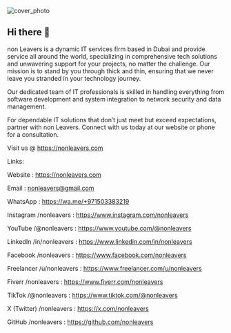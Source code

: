 ![cover_photo](https://github.com/user-attachments/assets/1e221ec0-c50a-4ee2-8b2c-852796d13301)


## Hi there 👋

non Leavers is a dynamic IT services firm based in Dubai and provide service all around the world, specializing in comprehensive tech solutions and unwavering support for your projects, no matter the challenge. Our mission is to stand by you through thick and thin, ensuring that we never leave you stranded in your technology journey.

Our dedicated team of IT professionals is skilled in handling everything from software development and system integration to network security and data management.

For dependable IT solutions that don’t just meet but exceed expectations, partner with non Leavers. Connect with us today at our website or phone for a consultation.

Visit us @ https://nonleavers.com


Links: 

   Website : 
      https://nonleavers.com

   Email : 
      nonleavers@gmail.com

   WhatsApp : 
      https://wa.me/+971503383219

   Instagram /nonleavers : 
      https://www.instagram.com/nonleavers

   YouTube /@nonleavers : 
      https://www.youtube.com/@nonleavers

   LinkedIn /in/nonleavers : 
      https://www.linkedin.com/in/nonleavers

   Facebook /nonleavers : 
      https://www.facebook.com/nonleavers

   Freelancer /u/nonleavers : 
      https://www.freelancer.com/u/nonleavers

   Fiverr /nonleavers : 
      https://www.fiverr.com/nonleavers

   TikTok /@nonleavers : 
      https://www.tiktok.com/@nonleavers

   X (Twitter) /nonleavers : 
      https://x.com/nonleavers

   GitHub /nonleavers : 
      https://github.com/nonleavers

<!--
**nonleavers/nonleavers** is a ✨ _special_ ✨ repository because its `README.md` (this file) appears on your GitHub profile.

Here are some ideas to get you started:

- 🔭 I’m currently working on ...
- 🌱 I’m currently learning ...
- 👯 I’m looking to collaborate on ...
- 🤔 I’m looking for help with ...
- 💬 Ask me about ...
- 📫 How to reach me: ...
- 😄 Pronouns: ...
- ⚡ Fun fact: ...
-->
